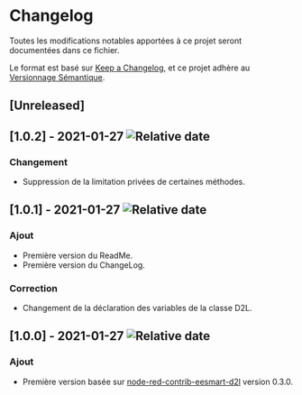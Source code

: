 # Changelog

Toutes les modifications notables apportées à ce projet seront documentées dans ce fichier.

Le format est basé sur [Keep a Changelog](https://keepachangelog.com/en/1.0.0/),
et ce projet adhère au [Versionnage Sémantique](https://semver.org/spec/v2.0.0.html).

## [Unreleased]

## [1.0.2] - 2021-01-27 ![Relative date](https://img.shields.io/date/1611760356?label=)
### Changement
- Suppression de la limitation privées de certaines méthodes.

## [1.0.1] - 2021-01-27 ![Relative date](https://img.shields.io/date/1611755970?label=)
### Ajout
- Première version du ReadMe.
- Première version du ChangeLog.
### Correction
- Changement de la déclaration des variables de la classe D2L.

## [1.0.0] - 2021-01-27 ![Relative date](https://img.shields.io/date/1611749865?label=)
### Ajout
- Première version basée sur [node-red-contrib-eesmart-d2l](https://github.com/Zehir/node-red-contrib-eesmart-d2l) version 0.3.0.
